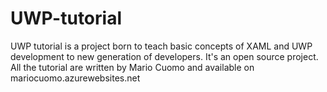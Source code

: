# UWP-tutorial

UWP tutorial is a project born to teach basic concepts of XAML and UWP development to new generation of developers.
It's an open source project. 
All the tutorial are written by Mario Cuomo and available on mariocuomo.azurewebsites.net
